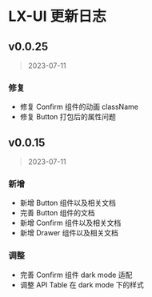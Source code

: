 # LX-UI 更新日志

## v0.0.25

> 2023-07-11

### 修复

- 修复 Confirm 组件的动画 className
- 修复 Button 打包后的属性问题

## v0.0.15

> 2023-07-11

### 新增

- 新增 Button 组件以及相关文档
- 完善 Button 组件的文档
- 新增 Confirm 组件以及相关文档
- 新增 Drawer 组件以及相关文档

### 调整

- 完善 Confirm 组件 dark mode 适配
- 调整 API Table 在 dark mode 下的样式

